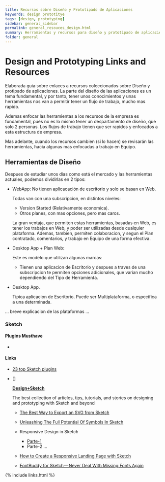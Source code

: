 ```yaml
---
title: Recursos sobre Diseño y Prototipado de Aplicaciones
keywords: design prototitye
tags: [design, prototyping]
sidebar: general_sidebar
permalink: general_resouces_design.html
summary: Herramientas y recursos para diseño y prototipado de aplicaciones
folder: general
---
```


# Design and Prototyping Links and Resources

Elaborada guia sobre enlaces a recursos coleccionados sobre Diseño y protipado de aplicaciones.
La parte del diseño de las aplicaciones es un tema fundamental, y por tanto, tener unos conocimientos y unas herramientas nos van a permitir tener un flujo de trabajo, mucho mas rapido.

Ademas enfocar las herramientas a los recursos de la empresa es fundamental, pues no es lo mismo tener un despartamento de diseño, que solo 2 personas.
Los flujos de trabajo tienen que ser rapidos y enfocados a esta estructura de empresa.

Mas adelante, cuando los recursos cambien (si lo hacen) se revisarán las herramientas, hacia algunas mas enfocadas a trabajo en Equipo.

## Herramientas de Diseño

Despues de estudiar unos dias como está el mercado y las herramientas actuales, podemos dividirlas en 2 tipos:

- WebApp: No tienen aplicacación de escritorio y solo se basan en Web.

  Todas van con una subscripcion, en distintos niveles:
  
  - Version Started (Relativamente economica).
  - Otros planes, con mas opciones, pero mas caros.
  
  La gran ventaja, que permiten estas herramientas, basadas en Web, es tener los trabajos en Web, y poder ser utilizadas desde cualquier plataforma.
  Ademas, tambien, permiten colaboracion, y segun el Plan contratado, comentarios, y trabajo en Equipo de una forma efectiva. 

- Desktop App + Plan Web:

  Este es modelo que utilizan algunas marcas:
  
  - Tienen una aplicacion de Escritorio y despues a traves de una subscripcion te permiten opciones adicionales, que varian mucho dependiendo del Tipo de Herramienta.
  
- Desktop App.

  Tipica aplicacion de Escritorio. Puede ser Multiplataforma, o especifica a una determinada.   

... breve explicacion de las plataformas ...



### Sketch




#### Plugins Musthave

-  


#### Links

- [23 top Sketch plugins](http://www.creativebloq.com/web-design/top-sketch-plugins-101517420)
- []

  **[Design+Sketch](https://medium.com/sketch-app-sources)**
  
  The best collection of articles, tips, tutorials, and stories on designing and prototyping with Sketch and beyond
  
  - [The Best Way to Export an SVG from Sketch](https://medium.com/sketch-app-sources/the-best-way-to-export-an-svg-from-sketch-dd8c66bb6ef2)
  - [Unleashing The Full Potential Of Symbols In Sketch](https://medium.com/sketch-app-sources/sketch-symbols-b36f7355414a)
  
  - Responsive Design in Sketch
    * [Parte-1](https://medium.com/sketch-app-sources/exploration-of-responsive-design-in-sketch-part-1-1af4cf415a82)
    *  Parte-2 ...
    
  - [How to Create a Responsive Landing Page with Sketch](https://medium.com/sketch-app-sources/how-to-create-a-responsive-landing-page-with-sketch-af8c8785ae0b)
  - [FontBuddy for Sketch — Never Deal With Missing Fonts Again](https://medium.com/sketch-app-sources/fontbuddy-for-sketch-never-deal-with-missing-fonts-again-da627cfc93ee)
  

{% include links.html %}
